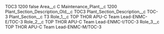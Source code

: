<?xml version="1.0" encoding="UTF-8"?>
<CustomMetadata xmlns="http://soap.sforce.com/2006/04/metadata" xmlns:xsi="http://www.w3.org/2001/XMLSchema-instance" xmlns:xsd="http://www.w3.org/2001/XMLSchema">
    <label>TOC3 1200</label>
    <protected>false</protected>
    <values>
        <field>Area__c</field>
        <value xsi:type="xsd:string">C</value>
    </values>
    <values>
        <field>Maintenance_Plant__c</field>
        <value xsi:type="xsd:string">1200</value>
    </values>
    <values>
        <field>Plant_Section_Description_Old__c</field>
        <value xsi:type="xsd:string">TOC3</value>
    </values>
    <values>
        <field>Plant_Section_Description__c</field>
        <value xsi:type="xsd:string">TOC-3</value>
    </values>
    <values>
        <field>Plant_Section__c</field>
        <value xsi:type="xsd:string">T3</value>
    </values>
    <values>
        <field>Role_1__c</field>
        <value xsi:type="xsd:string">TOP THOR APU-C Team Lead-ENMC-E/TOC-3</value>
    </values>
    <values>
        <field>Role_2__c</field>
        <value xsi:type="xsd:string">TOP THOR APU-C Team Lead-ENMC-I/TOC-3</value>
    </values>
    <values>
        <field>Role_3__c</field>
        <value xsi:type="xsd:string">TOP THOR APU-C Team Lead-ENMC-M/TOC-3</value>
    </values>
</CustomMetadata>
